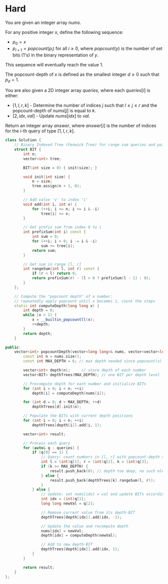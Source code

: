 # Hard

You are given an integer array $nums$.

For any positive integer $x$, define the following sequence:

- $p_0 = x$
- $p_{i+1} = popcount(p_i)$ for all $i \geq 0$, where $popcount(y)$ is the number of set bits (1's) in the binary representation of $y$.

This sequence will eventually reach the value $1$.

The popcount-depth of $x$ is defined as the smallest integer $d \geq 0$ such that $p_d = 1$.

You are also given a 2D integer array $queries$, where each $queries[i]$ is either:

- $[1, l, r, k]$ - Determine the number of indices $j$ such that $l \leq j \leq r$ and the popcount-depth of $nums[j]$ is equal to $k$.
- $[2, idx, val]$ - Update $nums[idx]$ to $val$.

Return an integer array $answer$, where $answer[i]$ is the number of indices for the $i$-th query of type $[1, l, r, k]$.

```cpp
class Solution {
    // Binary Indexed Tree (Fenwick Tree) for range sum queries and point updates
    struct BIT {
        int n;
        vector<int> tree;

        BIT(int size = 0) { init(size); }

        void init(int size) {
            n = size;
            tree.assign(n + 1, 0);
        }

        // Add value 'v' to index 'i'
        void add(int i, int v) {
            for (++i; i <= n; i += i & -i)
                tree[i] += v;
        }

        // Get prefix sum from index 0 to i
        int prefixSum(int i) const {
            int sum = 0;
            for (++i; i > 0; i -= i & -i)
                sum += tree[i];
            return sum;
        }

        // Get sum in range [l, r]
        int rangeSum(int l, int r) const {
            if (r < l) return 0;
            return prefixSum(r) - (l > 0 ? prefixSum(l - 1) : 0);
        }
    };

    // Compute the "popcount depth" of a number:
    // repeatedly apply popcount until x becomes 1, count the steps
    static int computeDepth(long long x) {
        int depth = 0;
        while (x > 1) {
            x = __builtin_popcountll(x);
            ++depth;
        }
        return depth;
    }

public:
    vector<int> popcountDepth(vector<long long>& nums, vector<vector<long long>>& queries) {
        const int n = nums.size();
        const int MAX_DEPTH = 6; // max depth needed since popcount(x) ≤ 64

        vector<int> depth(n);     // store depth of each number
        vector<BIT> depthTrees(MAX_DEPTH); // one BIT per depth level

        // Precompute depth for each number and initialize BITs
        for (int i = 0; i < n; ++i)
            depth[i] = computeDepth(nums[i]);

        for (int d = 0; d < MAX_DEPTH; ++d)
            depthTrees[d].init(n);

        // Populate the BITs with current depth positions
        for (int i = 0; i < n; ++i)
            depthTrees[depth[i]].add(i, 1);

        vector<int> result;

        // Process each query
        for (auto& q : queries) {
            if (q[0] == 1) {
                // Query: count numbers in [l, r] with popcount-depth == k
                int l = (int)q[1], r = (int)q[2], k = (int)q[3];
                if (k >= MAX_DEPTH) {
                    result.push_back(0); // depth too deep, no such element
                } else {
                    result.push_back(depthTrees[k].rangeSum(l, r));
                }
            } else {
                // Update: set nums[idx] = val and update BITs accordingly
                int idx = (int)q[1];
                long long newVal = q[2];

                // Remove current value from its depth-BIT
                depthTrees[depth[idx]].add(idx, -1);

                // Update the value and recompute depth
                nums[idx] = newVal;
                depth[idx] = computeDepth(newVal);

                // Add to new depth-BIT
                depthTrees[depth[idx]].add(idx, 1);
            }
        }

        return result;
    }
};
```
